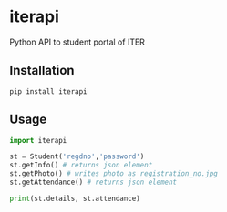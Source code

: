 # iterapi
Python API to student portal of ITER

## Installation

` pip install iterapi `

## Usage

```python
import iterapi

st = Student('regdno','password')
st.getInfo() # returns json element
st.getPhoto() # writes photo as registration_no.jpg
st.getAttendance() # returns json element

print(st.details, st.attendance)
```